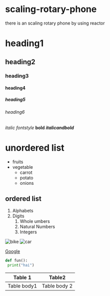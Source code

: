 # scaling-rotary-phone
there is an scaling rotary phone by using reactor
# heading1
## heading2
### heading3
#### heading4
##### heading5
###### heading6

*italic fontstyle*
**bold**
***italicandbold***

# unordered list

* fruits
* vegetable
   * carrot
   * potato 
   * onions
## ordered list

1. Alphabets
2. Digits
    1. Whole  umbers
    2. Natural Numbers
    3. Integers
    
![bike](http://3.bp.blogspot.com/-q7c1OyTs0vs/UiBA9KsE-yI/AAAAAAAACws/gp8Zo2n9QjA/s1600/chump01.jpg)
![car](https://s1.cdn.autoevolution.com/images/news/gallery/pure-electric-mclaren-hypercar-in-the-works-p1-replacement-due-in-2023_10.jpeg)


[Google](https://www.google.com)

~~~python
def fun():
 print("hai")
 ~~~
 Table 1|Table2
 -------|---------
 Table body1|Table body 2
